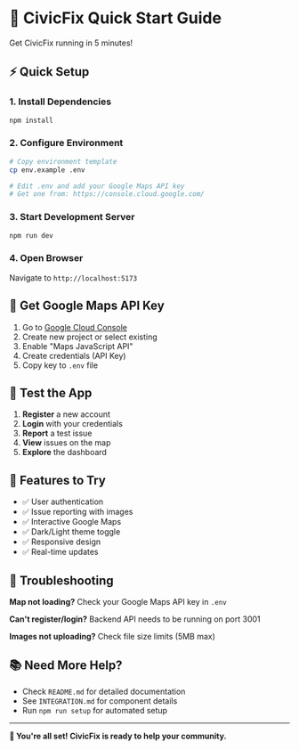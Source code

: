 # 🚀 CivicFix Quick Start Guide

Get CivicFix running in 5 minutes!

## ⚡ Quick Setup

### 1. Install Dependencies
```bash
npm install
```

### 2. Configure Environment
```bash
# Copy environment template
cp env.example .env

# Edit .env and add your Google Maps API key
# Get one from: https://console.cloud.google.com/
```

### 3. Start Development Server
```bash
npm run dev
```

### 4. Open Browser
Navigate to `http://localhost:5173`

## 🔑 Get Google Maps API Key

1. Go to [Google Cloud Console](https://console.cloud.google.com/)
2. Create new project or select existing
3. Enable "Maps JavaScript API"
4. Create credentials (API Key)
5. Copy key to `.env` file

## 🧪 Test the App

1. **Register** a new account
2. **Login** with your credentials  
3. **Report** a test issue
4. **View** issues on the map
5. **Explore** the dashboard

## 📱 Features to Try

- ✅ User authentication
- ✅ Issue reporting with images
- ✅ Interactive Google Maps
- ✅ Dark/Light theme toggle
- ✅ Responsive design
- ✅ Real-time updates

## 🚨 Troubleshooting

**Map not loading?** Check your Google Maps API key in `.env`

**Can't register/login?** Backend API needs to be running on port 3001

**Images not uploading?** Check file size limits (5MB max)

## 📚 Need More Help?

- Check `README.md` for detailed documentation
- See `INTEGRATION.md` for component details
- Run `npm run setup` for automated setup

---

**🎉 You're all set! CivicFix is ready to help your community.** 